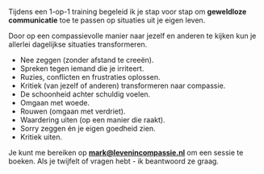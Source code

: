 Tijdens een 1-op-1 training begeleid ik je stap voor stap om **geweldloze communicatie**
toe te passen op situaties uit je eigen leven.

Door op een compassievolle manier naar jezelf en anderen te kijken kun je allerlei
dagelijkse situaties transformeren.

* Nee zeggen (zonder afstand te creeën).
* Spreken tegen iemand die je irriteert.
* Ruzies, conflicten en frustraties oplossen.
* Kritiek (van jezelf of anderen) transformeren naar compassie.
* De schoonheid achter schuldig voelen.
* Omgaan met woede.
* Rouwen (omgaan met verdriet).
* Waardering uiten (op een manier die raakt).
* Sorry zeggen én je eigen goedheid zien.
* Kritiek uiten.

Je kunt me bereiken op **mark@levenincompassie.nl** om een sessie te boeken. 
Als je twijfelt of vragen hebt - ik beantwoord ze graag.